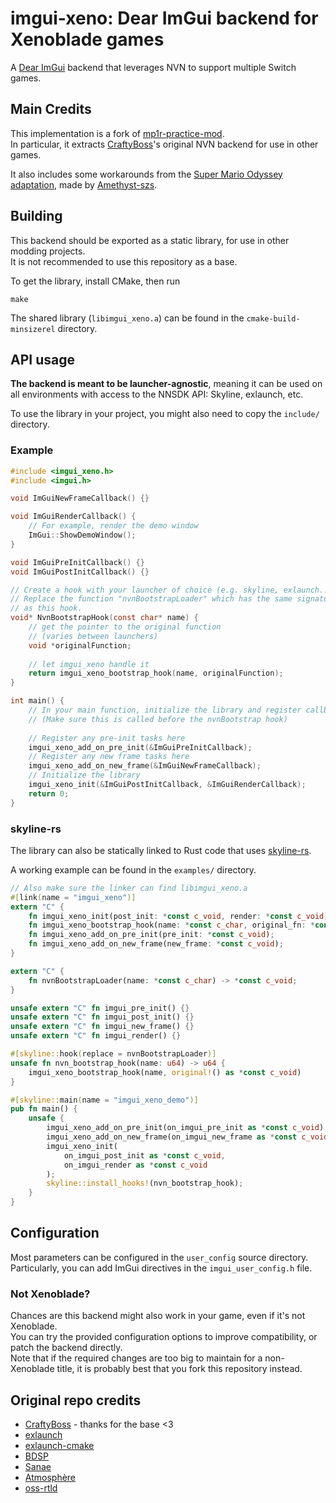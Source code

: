 # imgui-xeno: Dear ImGui backend for Xenoblade games

A [Dear ImGui](https://github.com/ocornut/imgui) backend that leverages NVN to support multiple Switch games.

## Main Credits

This implementation is a fork of [mp1r-practice-mod](https://github.com/MetroidPrimeModding/mp1r-practice-mod).   
In particular, it extracts [CraftyBoss](https://github.com/CraftyBoss)'s original NVN backend for use in other games.

It also includes some workarounds from the [Super Mario Odyssey adaptation](https://github.com/Amethyst-szs/smo-lunakit), 
made by [Amethyst-szs](https://github.com/Amethyst-szs).

## Building

This backend should be exported as a static library, for use in other modding projects.  
It is not recommended to use this repository as a base.

To get the library, install CMake, then run
```
make
```

The shared library (`libimgui_xeno.a`) can be found in the `cmake-build-minsizerel` directory.

## API usage

**The backend is meant to be launcher-agnostic**, meaning it can be used on all environments with access
to the NNSDK API: Skyline, exlaunch, etc.

To use the library in your project, you might also need to copy the `include/` directory.

### Example

```c
#include <imgui_xeno.h>
#include <imgui.h>

void ImGuiNewFrameCallback() {}

void ImGuiRenderCallback() {
    // For example, render the demo window
    ImGui::ShowDemoWindow();
}

void ImGuiPreInitCallback() {}
void ImGuiPostInitCallback() {}

// Create a hook with your launcher of choice (e.g. skyline, exlaunch...)
// Replace the function "nvnBootstrapLoader" which has the same signature 
// as this hook.
void* NvnBootstrapHook(const char* name) {
    // get the pointer to the original function
    // (varies between launchers)
    void *originalFunction; 
    
    // let imgui_xeno handle it
    return imgui_xeno_bootstrap_hook(name, originalFunction);
}

int main() {
    // In your main function, initialize the library and register callbacks
    // (Make sure this is called before the nvnBootstrap hook)
    
    // Register any pre-init tasks here
    imgui_xeno_add_on_pre_init(&ImGuiPreInitCallback);
    // Register any new frame tasks here
    imgui_xeno_add_on_new_frame(&ImGuiNewFrameCallback);
    // Initialize the library
    imgui_xeno_init(&ImGuiPostInitCallback, &ImGuiRenderCallback);
    return 0;
}
```

### skyline-rs

The library can also be statically linked to Rust code that uses [skyline-rs](https://github.com/skyline-rs/).

A working example can be found in the `examples/` directory.

```rust
// Also make sure the linker can find libimgui_xeno.a
#[link(name = "imgui_xeno")] 
extern "C" {
    fn imgui_xeno_init(post_init: *const c_void, render: *const c_void);
    fn imgui_xeno_bootstrap_hook(name: *const c_char, original_fn: *const c_void) -> *const c_void;
    fn imgui_xeno_add_on_pre_init(pre_init: *const c_void);
    fn imgui_xeno_add_on_new_frame(new_frame: *const c_void);
}

extern "C" {
    fn nvnBootstrapLoader(name: *const c_char) -> *const c_void;
}

unsafe extern "C" fn imgui_pre_init() {}
unsafe extern "C" fn imgui_post_init() {}
unsafe extern "C" fn imgui_new_frame() {}
unsafe extern "C" fn imgui_render() {}

#[skyline::hook(replace = nvnBootstrapLoader)]
unsafe fn nvn_bootstrap_hook(name: u64) -> u64 {
    imgui_xeno_bootstrap_hook(name, original!() as *const c_void)
}

#[skyline::main(name = "imgui_xeno_demo")]
pub fn main() {
    unsafe {
        imgui_xeno_add_on_pre_init(on_imgui_pre_init as *const c_void);
        imgui_xeno_add_on_new_frame(on_imgui_new_frame as *const c_void);
        imgui_xeno_init(
            on_imgui_post_init as *const c_void,
            on_imgui_render as *const c_void
        );
        skyline::install_hooks!(nvn_bootstrap_hook);
    }
}
```

## Configuration

Most parameters can be configured in the `user_config` source directory.  
Particularly, you can add ImGui directives in the `imgui_user_config.h` file.

### Not Xenoblade?

Chances are this backend might also work in your game, even if it's not Xenoblade.  
You can try the provided configuration options to improve compatibility, or patch the backend directly.  
Note that if the required changes are too big to maintain for a non-Xenoblade title, it is probably
best that you fork this repository instead.

## Original repo credits

- [CraftyBoss](https://github.com/CraftyBoss/MP1R-Exlaunch-Base) - thanks for the base <3
- [exlaunch](https://github.com/shadowninja108/exlaunch/)
- [exlaunch-cmake](https://github.com/EngineLessCC/exlaunch-cmake/)
- [BDSP](https://github.com/Martmists-GH/BDSP)
- [Sanae](https://github.com/Sanae6)
- [Atmosphère](https://github.com/Atmosphere-NX/Atmosphere)
- [oss-rtld](https://github.com/Thog/oss-rtld)
